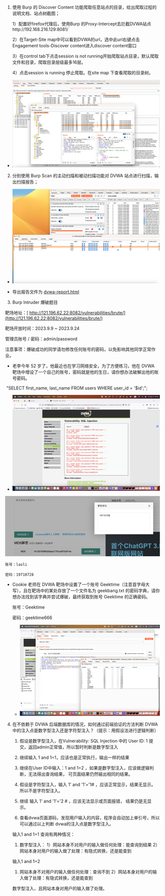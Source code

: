 1. 使用 Burp 的 Discover Content 功能爬取任意站点的目录，给出爬取过程的说明文档、站点树截图；

    1）配置好firefox代理后，使用Burp 的Proxy-Intercept去拦截DVWA站点http://192.168.216.129:8081/ 

    2）在Target-Site map中可以看到DVWA的url，选中此url右键点击Engagement tools-Discover content进入discover content窗口

    3）在control tab下点击session is not running开始爬取站点目录，默认爬取文件和目录，爬取目录层级最多16层。

    4）点击session is running 停止爬取。在site map 下查看爬取的目录树。

 - ![discoverycontent](./discoverycontent.png)







2. 分别使用 Burp Scan 的主动扫描和被动扫描功能对 DVWA 站点进行扫描，输出扫描报告；

 - ![burpscan](./burpscan.png)

 - 导出报告文件为 [dvwa-report.html](./dvwa-report.html) 



3. Burp Intruder 爆破题目

靶场地址：[ http://121.196.62.22:8082/vulnerabilities/brute/](http://121.196.62.22:8082/vulnerabilities/brute/)

靶场开放时间：2023.9.9 ~ 2023.9.24

管理员账号 / 密码：admin/password

注意事项：爆破成功的同学请勿修改任何账号的密码，以免影响其他同学正常作业。

- 老李今年 52 岁了，他最近也在学习网络安全，为了方便练习，他在 DVWA 靶场中增设了一个自己的账号，密码就是他的生日，请你想办法破解出他的账号密码。

​		"SELECT first_name, last_name FROM users WHERE user_id = '$id';"; 

 - ![sql_injection](./sql_injection.png)

![md5](./md5.png)

	账号：laoli

	密码：19710728

- Cookie 老师在 DVWA 靶场中设置了一个账号 Geektime（注意首字母大写），且在靶场中的某处存放了一个文件名为 geekbang.txt 的密码字典，请你想办法找到该字典并尝试爆破，最终获取到账号 Geektime 的正确密码。

  	账号：Geektime

  	密码：geektime666

  - ![brute_force.png](./brute_force.png)





4. 在不依赖于 DVWA 后端数据库的情况，如何通过前端验证的方法判断 DVWA 中的注入点是数字型注入还是字符型注入？（提示：用假设法进行逻辑判断）

   1) 假设是数字型注入，在Vulnerability: SQL Injection 中的 User ID: 1 提交，返回admin正常值，所以暂时判断是数字型注入

   2) 继续输入 1 and 1=1，应该也是正常执行，输出一样的结果

   3) 继续在User ID中输入：1 and 1=2 ，如果是数字型注入，应该做逻辑判断，无法得出查询结果， 可页面结果仍然输出相同的结果。

   4) 假设是字符型注入，输入 1' and '1'='1# ，应该正常显示，结果无显示。所以不是字符型注入。

   5) 继续 输入 1' and '1'='2 # ，应该无法显示或页面报错， 结果仍是无显示。

   6) 查看dvwa页面源码，发现用户输入的内容，程序会自动加上单引号，所以可以通过以上判断 dvwa的注入点是数字型注入。

   输入1 and 1=1 查询有两种情况：
   1. 数字型注入：
   1）网站本身不对用户的输入做任何处理：能查询到结果
   2）网站本身对用户的输入做了处理：有隐式转换，还是能查到

   输入1 and 1=2
   1) 网站本身不对用户的输入做任何处理：查询不到
   2）网站本身对用户的输入做了处理：有隐式转换，还是能查到

   数字型注入，且网站本身对用户的输入做了处理。

